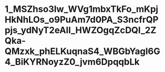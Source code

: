 # 1_MSZhso3Iw_WVg1mbxTkFo_mKpjHkNhLOs_o9PuAm7d0PA_S3ncfrQPpjs_ydNyT2eAlI_HWZOgqZcDQI_2ZQka-QMzxk_phELKuqnaS4_WBGbYagI6G4_BiKYRNoyzZ0_jvm6DpqqbLk

